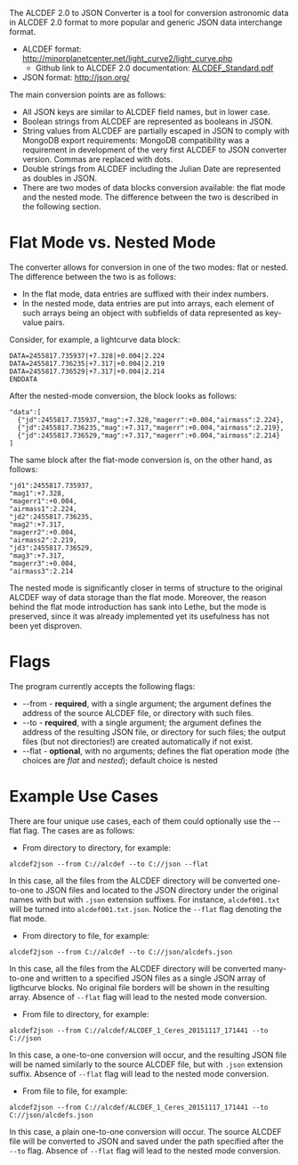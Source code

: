 The ALCDEF 2.0 to JSON Converter is a tool for conversion astronomic data in 
ALCDEF 2.0 format to more popular and generic JSON data interchange format.

- ALCDEF format: http://minorplanetcenter.net/light_curve2/light_curve.php
  - Github link to ALCDEF 2.0 documentation: [ALCDEF_Standard.pdf](https://github.com/dnl-blkv/alcdef2json/files/59978/ALCDEF_Standard.pdf)
- JSON format: http://json.org/

The main conversion points are as follows:
- All JSON keys are similar to ALCDEF field names, but in lower case.
- Boolean strings from ALCDEF are represented as booleans in JSON.
- String values from ALCDEF are partially escaped in JSON to comply with 
  MongoDB export requirements: MongoDB compatibility was a requirement in
  development of the very first ALCDEF to JSON converter version. Commas are
  replaced with dots.
- Double strings from ALCDEF including the Julian Date are represented as 
  doubles in JSON.
- There are two modes of data blocks conversion available: the flat mode and
  the nested mode. The difference between the two is described in the following
  section.
  
Flat Mode vs. Nested Mode
=========================
The converter allows for conversion in one of the two modes: flat or nested.
The difference between the two is as follows:

- In the flat mode, data entries are suffixed with their index numbers.
- In the nested mode, data entries are put into arrays, each element of such 
  arrays being an object with subfields of data represented as key-value pairs.

Consider, for example, a lightcurve data block:

```
DATA=2455817.735937|+7.328|+0.004|2.224
DATA=2455817.736235|+7.317|+0.004|2.219
DATA=2455817.736529|+7.317|+0.004|2.214
ENDDATA
```

After the nested-mode conversion, the block looks as follows:

```
"data":[
  {"jd":2455817.735937,"mag":+7.328,"magerr":+0.004,"airmass":2.224},
  {"jd":2455817.736235,"mag":+7.317,"magerr":+0.004,"airmass":2.219},
  {"jd":2455817.736529,"mag":+7.317,"magerr":+0.004,"airmass":2.214}
]
```  

The same block after the flat-mode conversion is, on the other hand, as 
follows:

```
"jd1":2455817.735937,
"mag1":+7.328,
"magerr1":+0.004,
"airmass1":2.224,
"jd2":2455817.736235,
"mag2":+7.317,
"magerr2":+0.004,
"airmass2":2.219,
"jd3":2455817.736529,
"mag3":+7.317,
"magerr3":+0.004,
"airmass3":2.214
```

The nested mode is significantly closer in terms of structure to the original
ALCDEF way of data storage than the flat mode. Moreover, the reason behind the 
flat mode introduction has sank into Lethe, but the mode is preserved, since 
it was already implemented yet its usefulness has not been yet disproven.

Flags
=====
The program currently accepts the following flags:
- --from - **required**, with a single argument; the argument defines the 
  address of the source ALCDEF file, or directory with such files.
- --to - **required**, with a single argument; the argument defines the address
  of the resulting JSON file, or directory for such files; the output files
  (but not directories!) are created automatically if not exist.
- --flat - **optional**, with no arguments; defines the flat operation mode 
  (the choices are *flat* and *nested*); default choice is nested

Example Use Cases
=================
There are four unique use cases, each of them could optionally use the --flat 
flag. The cases are as follows:
- From directory to directory, for example:

```
alcdef2json --from C://alcdef --to C://json --flat
```

In this case, all the files from the ALCDEF directory will be converted 
one-to-one to JSON files and located to the JSON directory under the 
original names with but with ```.json``` extension suffixes. For instance, 
```alcdef001.txt``` will be turned into ```alcdef001.txt.json```. Notice
the ```--flat``` flag denoting the flat mode.

- From directory to file, for example:

```
alcdef2json --from C://alcdef --to C://json/alcdefs.json
```

In this case, all the files from the ALCDEF directory will be converted many-to-one
and written to a specified JSON files as a single JSON array of ligthcurve 
blocks. No original file borders will be shown in the resulting array. Absence of
```--flat``` flag will lead to the nested mode conversion.

- From file to directory, for example:

```
alcdef2json --from C://alcdef/ALCDEF_1_Ceres_20151117_171441 --to C://json
```

In this case, a one-to-one conversion will occur, and the resulting JSON file will be
named similarly to the source ALCDEF file, but with ```.json``` extension suffix.
Absence of ```--flat``` flag will lead to the nested mode conversion.

- From file to file, for example:

```
alcdef2json --from C://alcdef/ALCDEF_1_Ceres_20151117_171441 --to C://json/alcdefs.json
```

In this case, a plain one-to-one conversion will occur. The source ALCDEF file will
be converted to JSON and saved under the path specified after the ```--to``` flag.
Absence of ```--flat``` flag will lead to the nested mode conversion.
